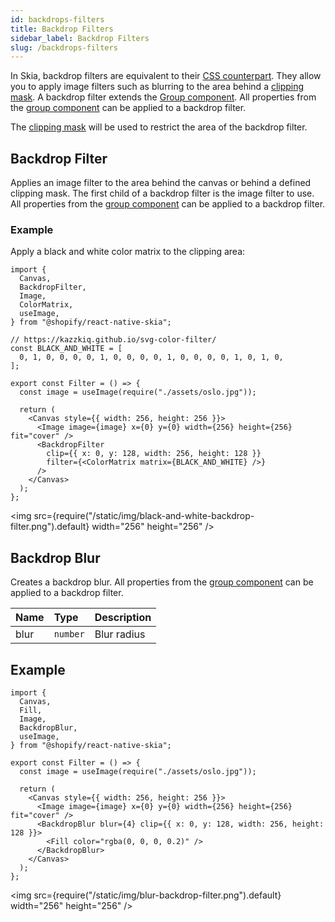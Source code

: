```yaml
---
id: backdrops-filters
title: Backdrop Filters
sidebar_label: Backdrop Filters
slug: /backdrops-filters
---
```


In Skia, backdrop filters are equivalent to their [CSS counterpart](https://developer.mozilla.org/en-US/docs/Web/CSS/backdrop-filter). They allow you to apply image filters such as blurring to the area behind a [clipping mask](/docs/group#clipping-operations). A backdrop filter extends the [Group component](/docs/group#clipping-operations). All properties from the [group component](/docs/group) can be applied to a backdrop filter.

The [clipping mask](/docs/group#clipping-operations) will be used to restrict the area of the backdrop filter.

## Backdrop Filter

Applies an image filter to the area behind the canvas or behind a defined clipping mask. The first child of a backdrop filter is the image filter to use. All properties from the [group component](/docs/group) can be applied to a backdrop filter.

### Example

Apply a black and white color matrix to the clipping area:

```tsx twoslash
import {
  Canvas,
  BackdropFilter,
  Image,
  ColorMatrix,
  useImage,
} from "@shopify/react-native-skia";

// https://kazzkiq.github.io/svg-color-filter/
const BLACK_AND_WHITE = [
  0, 1, 0, 0, 0, 0, 1, 0, 0, 0, 0, 1, 0, 0, 0, 0, 1, 0, 1, 0,
];

export const Filter = () => {
  const image = useImage(require("./assets/oslo.jpg"));

  return (
    <Canvas style={{ width: 256, height: 256 }}>
      <Image image={image} x={0} y={0} width={256} height={256} fit="cover" />
      <BackdropFilter
        clip={{ x: 0, y: 128, width: 256, height: 128 }}
        filter={<ColorMatrix matrix={BLACK_AND_WHITE} />}
      />
    </Canvas>
  );
};
```

<img src={require("/static/img/black-and-white-backdrop-filter.png").default} width="256" height="256" />

## Backdrop Blur

Creates a backdrop blur. All properties from the [group component](/docs/group) can be applied to a backdrop filter.

| Name | Type     | Description |
| :--- | :------- | :---------- |
| blur | `number` | Blur radius |

## Example

```tsx twoslash
import {
  Canvas,
  Fill,
  Image,
  BackdropBlur,
  useImage,
} from "@shopify/react-native-skia";

export const Filter = () => {
  const image = useImage(require("./assets/oslo.jpg"));

  return (
    <Canvas style={{ width: 256, height: 256 }}>
      <Image image={image} x={0} y={0} width={256} height={256} fit="cover" />
      <BackdropBlur blur={4} clip={{ x: 0, y: 128, width: 256, height: 128 }}>
        <Fill color="rgba(0, 0, 0, 0.2)" />
      </BackdropBlur>
    </Canvas>
  );
};
```

<img src={require("/static/img/blur-backdrop-filter.png").default} width="256" height="256" />

